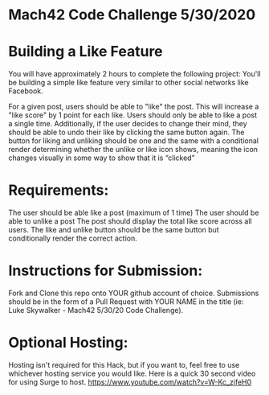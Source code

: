 # Mach42 Code Challenge 5/30/2020
# Building a Like Feature
You will have approximately 2 hours to complete the following project:
You'll be building a simple like feature very similar to other social networks like Facebook. 

For a given post, users should be able to "like" the post. This will increase a "like score" by 1 point for each like. Users should only be able to like a post a single time.  Additionally, if the user decides to change their mind, they should be able to undo their like by clicking the same button again.
The button for liking and unliking should be one and the same with a conditional render determining whether the unlike or like icon shows, meaning the icon changes visually in some way to show that it is “clicked”

# Requirements:
The user should be able like a post (maximum of 1 time)
The user should be able to unlike a post
The post should display the total like score across all users.
The like and unlike button should be the same button but conditionally render the correct action.

# Instructions for Submission:
Fork and Clone this repo onto YOUR github account of choice.
Submissions should be in the form of a Pull Request with YOUR NAME in the title (ie: Luke Skywalker - Mach42 5/30/20 Code Challenge).


# Optional Hosting:
Hosting isn't required for this Hack, but if you want to, feel free to use whichever hosting service you would like. Here is a quick 30 second video for using Surge to host.
https://www.youtube.com/watch?v=W-Kc_zjfeH0


